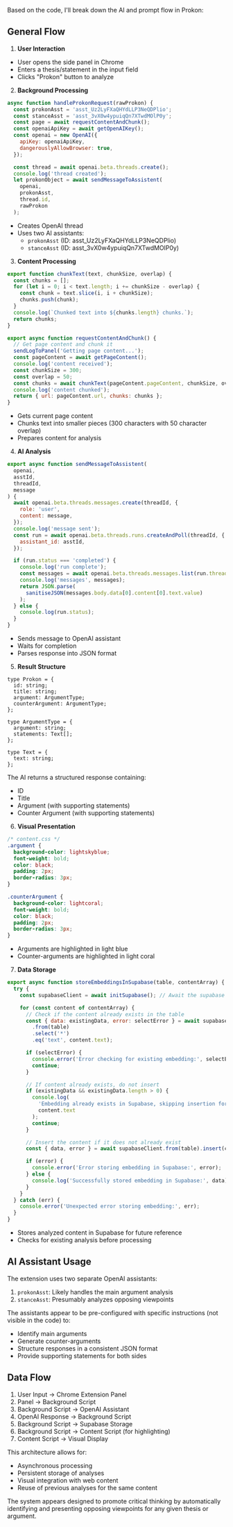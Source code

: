 Based on the code, I'll break down the AI and prompt flow in Prokon:

## General Flow

1. **User Interaction**
- User opens the side panel in Chrome
- Enters a thesis/statement in the input field
- Clicks "Prokon" button to analyze

2. **Background Processing**

```56:73:src/pages/Background/index.js
async function handleProkonRequest(rawProkon) {
  const prokonAsst = 'asst_Uz2LyFXaQHYdLLP3NeQDPlio';
  const stanceAsst = 'asst_3vX0w4ypuiqQn7XTwdMOlP0y';
  const page = await requestContentAndChunk();
  const openaiApiKey = await getOpenAIKey();
  const openai = new OpenAI({
    apiKey: openaiApiKey,
    dangerouslyAllowBrowser: true,
  });

  const thread = await openai.beta.threads.create();
  console.log('thread created');
  let prokonObject = await sendMessageToAssistent(
    openai,
    prokonAsst,
    thread.id,
    rawProkon
  );
```

- Creates OpenAI thread
- Uses two AI assistants:
  - `prokonAsst` (ID: asst_Uz2LyFXaQHYdLLP3NeQDPlio)
  - `stanceAsst` (ID: asst_3vX0w4ypuiqQn7XTwdMOlP0y)

3. **Content Processing**

```18:38:src/pages/Background/functions.js
export function chunkText(text, chunkSize, overlap) {
  const chunks = [];
  for (let i = 0; i < text.length; i += chunkSize - overlap) {
    const chunk = text.slice(i, i + chunkSize);
    chunks.push(chunk);
  }
  console.log(`Chunked text into ${chunks.length} chunks.`);
  return chunks;
}

export async function requestContentAndChunk() {
  // Get page content and chunk it
  sendLogToPanel('Getting page content...');
  const pageContent = await getPageContent();
  console.log('content received');
  const chunkSize = 300;
  const overlap = 50;
  const chunks = await chunkText(pageContent.pageContent, chunkSize, overlap);
  console.log('content chunked');
  return { url: pageContent.url, chunks: chunks };
}
```

- Gets current page content
- Chunks text into smaller pieces (300 characters with 50 character overlap)
- Prepares content for analysis

4. **AI Analysis**

```58:83:src/pages/Background/openai.js
export async function sendMessageToAssistent(
  openai,
  asstId,
  threadId,
  message
) {
  await openai.beta.threads.messages.create(threadId, {
    role: 'user',
    content: message,
  });
  console.log('message sent');
  const run = await openai.beta.threads.runs.createAndPoll(threadId, {
    assistant_id: asstId,
  });

  if (run.status === 'completed') {
    console.log('run complete');
    const messages = await openai.beta.threads.messages.list(run.thread_id);
    console.log('messages', messages);
    return JSON.parse(
      sanitiseJSON(messages.body.data[0].content[0].text.value)
    );
  } else {
    console.log(run.status);
  }
}
```

- Sends message to OpenAI assistant
- Waits for completion
- Parses response into JSON format

5. **Result Structure**

```29:43:src/pages/Panel/Panel.tsx
type Prokon = {
  id: string;
  title: string;
  argument: ArgumentType;
  counterArgument: ArgumentType;
};

type ArgumentType = {
  argument: string;
  statements: Text[];
};

type Text = {
  text: string;
};
```

The AI returns a structured response containing:
- ID
- Title
- Argument (with supporting statements)
- Counter Argument (with supporting statements)

6. **Visual Presentation**

```1:16:src/pages/Content/content.styles.css
/* content.css */
.argument {
  background-color: lightskyblue;
  font-weight: bold;
  color: black;
  padding: 2px;
  border-radius: 3px;
}

.counterArgument {
  background-color: lightcoral;
  font-weight: bold;
  color: black;
  padding: 2px;
  border-radius: 3px;
}
```

- Arguments are highlighted in light blue
- Counter-arguments are highlighted in light coral

7. **Data Storage**

```29:66:src/pages/Background/supabase.js
export async function storeEmbeddingsInSupabase(table, contentArray) {
  try {
    const supabaseClient = await initSupabase(); // Await the supabase client initialization

    for (const content of contentArray) {
      // Check if the content already exists in the table
      const { data: existingData, error: selectError } = await supabaseClient
        .from(table)
        .select('*')
        .eq('text', content.text);

      if (selectError) {
        console.error('Error checking for existing embedding:', selectError);
        continue;
      }

      // If content already exists, do not insert
      if (existingData && existingData.length > 0) {
        console.log(
          'Embedding already exists in Supabase, skipping insertion for:',
          content.text
        );
        continue;
      }

      // Insert the content if it does not already exist
      const { data, error } = await supabaseClient.from(table).insert(content);

      if (error) {
        console.error('Error storing embedding in Supabase:', error);
      } else {
        console.log('Successfully stored embedding in Supabase:', data);
      }
    }
  } catch (err) {
    console.error('Unexpected error storing embedding:', err);
  }
}
```

- Stores analyzed content in Supabase for future reference
- Checks for existing analysis before processing

## AI Assistant Usage

The extension uses two separate OpenAI assistants:
1. `prokonAsst`: Likely handles the main argument analysis
2. `stanceAsst`: Presumably analyzes opposing viewpoints

The assistants appear to be pre-configured with specific instructions (not visible in the code) to:
- Identify main arguments
- Generate counter-arguments
- Structure responses in a consistent JSON format
- Provide supporting statements for both sides

## Data Flow

1. User Input → Chrome Extension Panel
2. Panel → Background Script
3. Background Script → OpenAI Assistant
4. OpenAI Response → Background Script
5. Background Script → Supabase Storage
6. Background Script → Content Script (for highlighting)
7. Content Script → Visual Display

This architecture allows for:
- Asynchronous processing
- Persistent storage of analyses
- Visual integration with web content
- Reuse of previous analyses for the same content

The system appears designed to promote critical thinking by automatically identifying and presenting opposing viewpoints for any given thesis or argument.
